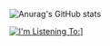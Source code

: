 
![Anurag's GitHub stats](https://github-readme-stats.vercel.app/api?username=JennyBeanie&theme=omni&show_icons=true)

[![I'm Listening To:](https://spotify-recently-played-readme.vercel.app/api?user=jeffreyca16)](https://open.spotify.com/user/31ainw25f6tx3ia7ih6fy7yps4om)]
